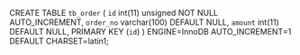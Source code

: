 CREATE TABLE `tb_order` (
  `id` int(11) unsigned NOT NULL AUTO_INCREMENT,
  `order_no` varchar(100) DEFAULT NULL,
  `amount` int(11) DEFAULT NULL,
  PRIMARY KEY (`id`)
) ENGINE=InnoDB AUTO_INCREMENT=1 DEFAULT CHARSET=latin1;
